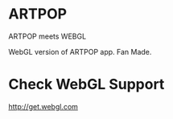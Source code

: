 ARTPOP
======

ARTPOP meets WEBGL

WebGL version of ARTPOP app. Fan Made.


Check WebGL Support
=====
http://get.webgl.com
























